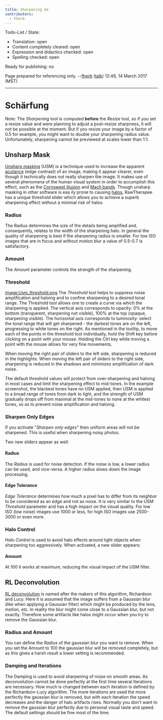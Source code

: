 ```yaml
---
title: Sharpening de
contributors:
  - Fherb
---
```


Todo-List / State:

- Translation: open
- Content completely cleared: open
- Expression and didactics checked: open
- Spelling checked: open

Ready for publishing: no

Page prepared for referencing only. --[fherb](user:fherb)
([talk](user_talk:fherb)) 12:48, 14 March 2017 (MST)

------------------------------------------------------------------------

# Schärfung

Note: The *Sharpening* tool is computed **before** the *Resize* tool, so
if you set a resize value and were planning to adjust a post-resize
sharpness, it will not be possible at the moment. But if you resize your
image by a factor of 0.5 for example, you might want to double your
sharpening radius value. Unfortunately, sharpening cannot be previewed
at scales lower than 1:1.

## Unsharp Mask

[Unsharp masking](https://en.wikipedia.org/wiki/Unsharp_mask) (USM) is a
technique used to increase the apparent
[acutance](https://en.wikipedia.org/wiki/Acutance) (edge contrast) of an
image, making it appear clearer, even though it technically does not
really sharpen the image. It makes use of several phenomena of the human
visual system in order to accomplish this effect, such as the [Cornsweet
illusion](https://en.wikipedia.org/wiki/Cornsweet_illusion) and [Mach
bands](https://en.wikipedia.org/wiki/Mach_bands). Though unsharp masking
in other software is eas ily prone to causing
[halos](https://en.wikipedia.org/wiki/Haloing), RawTherapee has a unique
threshold slider which allows you to achieve a superb sharpening effect
without a minimal risk of halos.

### Radius

The Radius determines the size of the details being amplified and,
consequently, relates to the width of the sharpening halo. In general
the quality of sharpening is best if the sharpening radius is smaller.
For low ISO images that are in focus and without motion blur a value of
0.5-0.7 is satisfactory.

### Amount

The *Amount* parameter controls the strength of the sharpening.

### Threshold

[image:Usm_threshold.png](image:usm_threshold.png) The
*Threshold* tool helps to suppress noise amplification and haloing and
to confine sharpening to a desired tonal range. The Threshold tool
allows one to create a curve via which the sharpening is applied. The
vertical axis corresponds to opacity: 0% at the bottom (transparent,
sharpening not visible), 100% at the top (opaque, sharpening visible).
The horizontal axis corresponds to luminosity: select the tonal range
that will get sharpened - the darkest tones are on the left, progressing
to white tones on the right. As mentioned in the tooltip, to move each
of the points in the threshold tool individually, hold the Shift key
before clicking on a point with your mouse. Holding the Ctrl key while
moving a point with the mouse allows for very fine movements.

When moving the right pair of sliders to the left side, sharpening is
reduced in the highlights. When moving the left pair of sliders to the
right side, sharpening is reduced in the shadows and minimizes
amplification of dark noise.

The default threshold values will protect from over-sharpening and
haloing in most cases and limit the sharpening effect to mid-tones. In
the example screenshot, the blackest tones have no USM applied, then USM
is applied to a broad range of tones from dark to light, and the
strength of USM gradually drops off from maximal at the mid-tones to
none at the whitest tones, so as to prevent noise amplification and
haloing.

### Sharpen Only Edges

If you activate "*Sharpen only edges*" then uniform areas will not be
sharpened. This is useful when sharpening noisy photos.

Two new sliders appear as well:

#### Radius

The *Radius* is used for noise detection. If the noise is low, a lower
radius can be used, and vice-versa. A higher radius slows down the image
processing.

#### Edge Tolerance

*Edge Tolerance* determines how much a pixel has to differ from its
neighbor to be considered as an edge and not as noise. It is very
similar to the USM *Threshold* parameter and has a high impact on the
visual quality. For low ISO (low noise) images use 1000 or less, for
high ISO images use 2500-3000 or even more.

### Halo Control

*Halo Control* is used to avoid halo effects around light objects when
sharpening too aggressively. When activated, a new slider appears:

#### Amount

At 100 it works at maximum, reducing the visual impact of the USM
filter.

## RL Deconvolution

[RL
deconvolution](https://en.wikipedia.org/wiki/Richardson%E2%80%93Lucy_deconvolution)
is named after the makers of this algorithm, Richardson and Lucy. Here
it is assumed that the image suffers from a Gaussian blur (like when
applying a Gaussian filter) which might be produced by the lens, motion,
etc. In reality the blur might come close to a Gaussian blur, but not
exactly. Therefore some artifacts like halos might occur when you try to
remove the Gaussian blur.

### Radius and Amount

You can define the *Radius* of the gaussian blur you want to remove.
When you set the Amount to 100 the gaussian blur will be removed
completely, but as this gives a harsh result a lower setting is
recommended.

### Damping and Iterations

The Damping is used to avoid sharpening of noise on smooth areas. As
deconvolution cannot be done perfectly at the first time several
Iterations are necessary. How much is changed between each iteration is
defined by the Richardson-Lucy algorithm. The more iterations are used
the more perfectly the gaussian blur is removed, but with each iteration
the speed decreases and the danger of halo artifacts rises. Normally you
don't want to remove the gaussian blur perfectly due to personal visual
taste and speed. The default settings should be fine most of the time.
